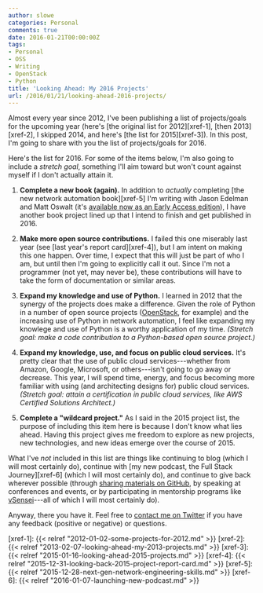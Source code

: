 ```yaml
---
author: slowe
categories: Personal
comments: true
date: 2016-01-21T00:00:00Z
tags:
- Personal
- OSS
- Writing
- OpenStack
- Python
title: 'Looking Ahead: My 2016 Projects'
url: /2016/01/21/looking-ahead-2016-projects/
---
```


Almost every year since 2012, I've been publishing a list of projects/goals for the upcoming year (here's [the original list for 2012][xref-1], [then 2013][xref-2], I skipped 2014, and here's [the list for 2015][xref-3]). In this post, I'm going to share with you the list of projects/goals for 2016.

Here's the list for 2016. For some of the items below, I'm also going to include a _stretch goal_, something I'll aim toward but won't count against myself if I don't actually attain it.

1. **Complete a new book (again).** In addition to _actually_ completing [the new network automation book][xref-5] I'm writing with Jason Edelman and Matt Oswalt (it's [available now as an Early Access edition][link-1]), I have another book project lined up that I intend to finish and get published in 2016.

2. **Make more open source contributions.** I failed this one miserably last year (see [last year's report card][xref-4]), but I am intent on making this one happen. Over time, I expect that this will just be part of who I am, but until then I'm going to explicitly call it out. Since I'm not a programmer (not yet, may never be), these contributions will have to take the form of documentation or similar areas.

3. **Expand my knowledge and use of Python.** I learned in 2012 that the synergy of the projects does make a difference. Given the role of Python in a number of open source projects ([OpenStack][link-2], for example) and the increasing use of Python in network automation, I feel like expanding my knowlege and use of Python is a worthy application of my time. _(Stretch goal: make a code contribution to a Python-based open source project.)_

4. **Expand my knowledge, use, and focus on public cloud services.** It's pretty clear that the use of public cloud services---whether from Amazon, Google, Microsoft, or others---isn't going to go away or decrease. This year, I will spend time, energy, and focus becoming more familiar with using (and architecting designs for) public cloud services. _(Stretch goal: attain a certification in public cloud services, like AWS Certified Solutions Architect.)_

5. **Complete a "wildcard project."** As I said in the 2015 project list, the purpose of including this item here is because I don't know what lies ahead. Having this project gives me freedom to explore as new projects, new technologies, and new ideas emerge over the course of 2015.

What I've _not_ included in this list are things like continuing to blog (which I will most certainly do), continue with [my new podcast, the Full Stack Journey][xref-6] (which I will most certainly do), and continue to give back wherever possible (through [sharing materials on GitHub][link-3], by speaking at conferences and events, or by participating in mentorship programs like [vSensei][link-4]---all of which I will most certainly do).

Anyway, there you have it. Feel free to [contact me on Twitter][link-5] if you have any feedback (positive or negative) or questions.


[link-1]: http://shop.oreilly.com/product/0636920042082.do
[link-2]: http://www.openstack.org/
[link-3]: https://github.com/lowescott
[link-4]: http://vsensei.expert/index.html
[link-5]: https://twitter.com/scott_lowe
[xref-1]: {{< relref "2012-01-02-some-projects-for-2012.md" >}}
[xref-2]: {{< relref "2013-02-07-looking-ahead-my-2013-projects.md" >}}
[xref-3]: {{< relref "2015-01-16-looking-ahead-2015-projects.md" >}}
[xref-4]: {{< relref "2015-12-31-looking-back-2015-project-report-card.md" >}}
[xref-5]: {{< relref "2015-12-28-next-gen-network-engineering-skills.md" >}}
[xref-6]: {{< relref "2016-01-07-launching-new-podcast.md" >}}
